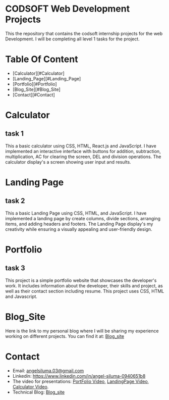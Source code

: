 # CODSOFT Web Development Projects
This the repository that contains the codsoft internship projects for the web Development. I will be completing all level 1 tasks for the project.

# Table Of Content
- [Calculator][#Calculator]
- [Landing_Page][#Landing_Page]
- [Portfolio][#Portfolio]
- [Blog_Site][#Blog_Site]
- [Contact][#Contact]

# Calculator
## task 1
This a basic calculator using CSS, HTML, React.js and JavaScript. I have implemented an interactive interface with buttons for addition, subtraction, multiplication, AC for clearing the screen, DEL and division operations. The calculator display's a screen showing user input and results.

# Landing Page 
## task 2
This a basic Landing Page using CSS, HTML, and JavaScript. I have implemented a landing page by create columns, divide
sections, arranging items, and adding headers and footers. The Landing Page display's my creativity while ensuring a visually appealing and user-friendly design.

# Portfolio
## task 3
This project is a simple portfolio website that showcases the developer's work. It includes information about the developer, their skills and project, as well as their contact section including resume. This project uses CSS, HTML and Javascript.

# Blog_Site 
Here is the link to my personal blog where I will be sharing my experience working  on different projects. You can find it at: [Blog_site](https://techwithtam.hashnode.dev/)

# Contact
- Email: angelsiluma.03@gmail.com
- Linkedin: https://www.linkedin.com/in/angel-siluma-0940651b8
- The video for presentations:  [PortFolio Video](https://youtu.be/jyu6Jh613L4), [LandingPage Video](https://youtu.be/fOQdkpJAkBo), [Calculator Video](https://youtu.be/MP56py6kUa8).
- Technical Blog: [Blog_site](https://techwithtam.hashnode.dev/)